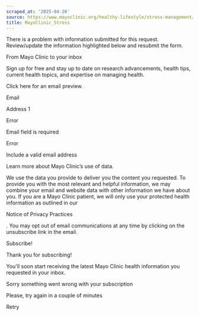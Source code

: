 ```yaml
---
scraped_at: '2025-04-26'
source: https://www.mayoclinic.org/healthy-lifestyle/stress-management/in-depth/stress-relievers/art-20047257
title: MayoClinic_Stress
---
```


There is a problem with
                                information submitted for this request. Review/update the
                                information highlighted below and resubmit the form.







From Mayo Clinic to your inbox
                        




Sign up for free and stay up to date on research advancements, health tips, current health topics, and expertise on managing health. 

Click here for an email preview.














































Email













 

Address 1













Error

Email field is required




Error

Include a valid email address







Learn more about Mayo Clinic’s use of data.







We use the data you provide to deliver you the content you requested. To provide you with the most relevant and helpful information, we may combine your email and website data with other information we have about you. If you are a Mayo Clinic patient, we will only use your protected health information as outlined in our 

Notice of Privacy Practices

. You may opt out of email communications at any time by clicking on the unsubscribe link in the email.










Subscribe!
















Thank you for subscribing!







You'll soon start receiving the latest Mayo Clinic health information you requested in your inbox.










Sorry something went wrong with your subscription




Please, try again in a couple of minutes







Retry